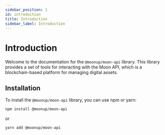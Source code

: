 ```yaml
---
sidebar_position: 1
id: introduction
title: Introduction
sidebar_label: Introduction
---
```



# Introduction

Welcome to the documentation for the `@moonup/moon-api` library. This library provides a set of tools for interacting with the Moon API, which is a blockchain-based platform for managing digital assets.

## Installation

To install the `@moonup/moon-api` library, you can use npm or yarn:

```bash
npm install @moonup/moon-api
```

or

```bash
yarn add @moonup/moon-api
```